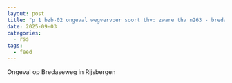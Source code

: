 ```yaml
---
layout: post
title: "p 1 bzb-02 ongeval wegvervoer soort thv: zware thv n263 - bredaseweg rijsbergen 203232 203171 203092"
date: 2025-09-03
categories: 
  - rss
tags: 
  - feed
---
```


Ongeval op Bredaseweg in Rijsbergen
